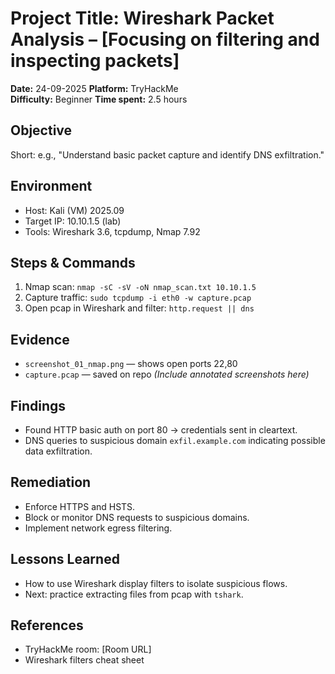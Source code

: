 # Project Title: Wireshark Packet Analysis – [Focusing on filtering and inspecting packets]
**Date:** 24-09-2025
**Platform:** TryHackMe  
**Difficulty:** Beginner 
**Time spent:** 2.5 hours

## Objective
Short: e.g., "Understand basic packet capture and identify DNS exfiltration."

## Environment
- Host: Kali (VM) 2025.09
- Target IP: 10.10.1.5 (lab)
- Tools: Wireshark 3.6, tcpdump, Nmap 7.92

## Steps & Commands
1. Nmap scan: `nmap -sC -sV -oN nmap_scan.txt 10.10.1.5`
2. Capture traffic: `sudo tcpdump -i eth0 -w capture.pcap`
3. Open pcap in Wireshark and filter: `http.request || dns`

## Evidence
- `screenshot_01_nmap.png` — shows open ports 22,80
- `capture.pcap` — saved on repo
*(Include annotated screenshots here)*

## Findings
- Found HTTP basic auth on port 80 → credentials sent in cleartext.
- DNS queries to suspicious domain `exfil.example.com` indicating possible data exfiltration.

## Remediation
- Enforce HTTPS and HSTS.
- Block or monitor DNS requests to suspicious domains.
- Implement network egress filtering.

## Lessons Learned
- How to use Wireshark display filters to isolate suspicious flows.
- Next: practice extracting files from pcap with `tshark`.

## References
- TryHackMe room: [Room URL]
- Wireshark filters cheat sheet
